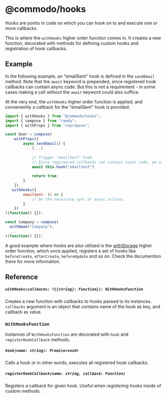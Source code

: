 # @commodo/hooks
Hooks are points in code on which you can hook on to and execute one or more callbacks. 

This is where the `withHooks` higher order function comes in. It creates a new function, decorated with methods for defining custom hooks and registration of hook callbacks.

## Example
In the following example, an "emailSent" hook is defined in the `sendEmail` method. Note that the `await` keyword is prepended, since registered hook callbacks can contain async code. But this is not a requirement - in some cases making a call without the `await` keyword could also suffice.

At the very end, the `withHooks` higher order function is applied, and conveniently a callback for the "emailSent" hook is provided.

```js
import { withHooks } from "@commodo/hooks";
import { compose } from "ramda";
import { withProps } from "repropose";

const User = compose(
    withProps({
        async sendEmail() {
            (...)
            
            // Trigger "emailSent" hook.
            // Since registered callbacks can contain async code, we use await keyword.
            await this.hook("emailSent")
            
            return true;
        }
    }),
   withHooks({
        emailSent: () => {
            // Do the necessary sync or async actions.
        }
    })
)(function() {});

const Company = compose(
  withName("Company"),
  ...
)(function() {});
```

A good example where hooks are also utilized is the [withStorage](../fields-storage) higher order function, which once applied, registers a set of hooks like `beforeCreate`, `afterCreate`, `beforeUpdate` and so on. Check the documention there for more information.


## Reference

##### `withHooks(callbacks: ?{[string]: Function}): WithHooksFunction`
Creates a new function with callbacks to hooks passed to its instances. 
`callbacks` argument is an object that contains name of the hook as key, and callback as value.

### `WithHooksFunction`

Instances of `WithHooksFunction` are decorated with `hook` and `registerHookCallback` methods.

##### `hook(name: string): Promise<void>`
Calls a hook or in other words, executes all registered hook callbacks.

##### `registerHookCallback(name: string, callback: Function)`
Registers a callback for given hook. Useful when registering hooks inside of custom methods.
